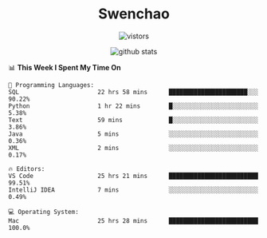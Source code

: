 <h1 align="center">Swenchao</h3>

<p align="center">
  <img src="https://visitor-badge.glitch.me/badge?page_id=Swenchao" alt="vistors" />
</p>

<p align="center">
  <img src="https://github-readme-stats.vercel.app/api?username=Swenchao&count_private=true&show_icons=true&theme=vue-dark&hide_title=true" alt="github stats" />
</p>

<!--START_SECTION:waka-->
📊 **This Week I Spent My Time On** 

```text
💬 Programming Languages: 
SQL                      22 hrs 58 mins      ██████████████████████░░░   90.22% 
Python                   1 hr 22 mins        █░░░░░░░░░░░░░░░░░░░░░░░░   5.38% 
Text                     59 mins             █░░░░░░░░░░░░░░░░░░░░░░░░   3.86% 
Java                     5 mins              ░░░░░░░░░░░░░░░░░░░░░░░░░   0.36% 
XML                      2 mins              ░░░░░░░░░░░░░░░░░░░░░░░░░   0.17%

🔥 Editors: 
VS Code                  25 hrs 21 mins      █████████████████████████   99.51% 
IntelliJ IDEA            7 mins              ░░░░░░░░░░░░░░░░░░░░░░░░░   0.49%

💻 Operating System: 
Mac                      25 hrs 28 mins      █████████████████████████   100.0%

```


<!--END_SECTION:waka-->
